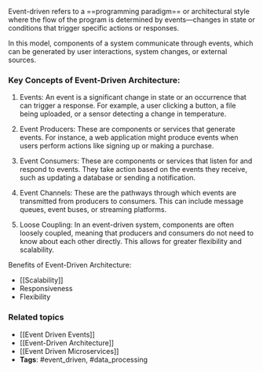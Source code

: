 Event-driven refers to a ==programming paradigm== or architectural style where the flow of the program is determined by events—changes in state or conditions that trigger specific actions or responses. 

In this model, components of a system communicate through events, which can be generated by user interactions, system changes, or external sources.

### Key Concepts of Event-Driven Architecture:

1. Events: An event is a significant change in state or an occurrence that can trigger a response. For example, a user clicking a button, a file being uploaded, or a sensor detecting a change in temperature.

2. Event Producers: These are components or services that generate events. For instance, a web application might produce events when users perform actions like signing up or making a purchase.

3. Event Consumers: These are components or services that listen for and respond to events. They take action based on the events they receive, such as updating a database or sending a notification.

4. Event Channels: These are the pathways through which events are transmitted from producers to consumers. This can include message queues, event buses, or streaming platforms.

5. Loose Coupling: In an event-driven system, components are often loosely coupled, meaning that producers and consumers do not need to know about each other directly. This allows for greater flexibility and scalability.

Benefits of Event-Driven Architecture:
- [[Scalability]]
- Responsiveness
- Flexibility

### Related topics

- [[Event Driven Events]]
- [[Event-Driven Architecture]]
- [[Event Driven Microservices]]
- **Tags**: #event_driven, #data_processing